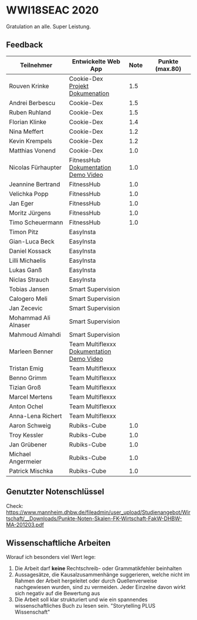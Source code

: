 # WWI18SEAC 2020
Gratulation an alle. Super Leistung.

## Feedback

| Teilnehmer | Entwickelte Web App | Note | Punkte (max.80)
|----------------------|----------|----------|------|
| Rouven Krinke | Cookie-Dex<br />[Projekt](https://github.com/Ermodo/Kochrezepte)<br />[Dokumenation](https://github.com/Ermodo/Kochrezepte-Docs) | 1.5  |  | 
| Andrei Berbescu | Cookie-Dex | 1.5  |  |
| Ruben Ruhland | Cookie-Dex | 1.5  |  |
| Florian Klinke | Cookie-Dex |  1.4 |  |
| Nina Meffert | Cookie-Dex | 1.2  |  |
| Kevin Krempels | Cookie-Dex | 1.2  |  |
| Matthias Vonend | Cookie-Dex | 1.0  |  | 
| Nicolas Fürhaupter | FitnessHub<br />[Dokumentation](https://github.com/TimoScheuermann/FitnessHub)<br />[Demo Video](https://youtu.be/9lRLQRGrHpg) | 1.0  |  |
| Jeannine Bertrand | FitnessHub | 1.0  |  |
| Velichka Popp | FitnessHub | 1.0  |  |
| Jan Eger | FitnessHub | 1.0  |  |
| Moritz Jürgens | FitnessHub | 1.0  |  |
| Timo Scheuermann | FitnessHub | 1.0  |  |
| Timon Pitz | EasyInsta |   |  |
| Gian-Luca Beck | EasyInsta |   |  |
| Daniel Kossack | EasyInsta |   |  |
| Lilli Michaelis | EasyInsta |   |  |
| Lukas Ganß | EasyInsta |   |  |
| Niclas Strauch | EasyInsta |   |  |
| Tobias Jansen | Smart Supervision |   |  |
| Calogero Meli | Smart Supervision |   |  |
| Jan Zecevic | Smart Supervision |   |  |
| Mohammad Ali Alnaser | Smart Supervision |   |  |
| Mahmoud Almahdi | Smart Supervision |   |  |
| Marleen Benner | Team Multiflexxx<br>[Dokumentation](https://github.com/Multiflexxx/FlexRent)<br>[Demo Video](https://youtu.be/zXzQHtgxkrM)|   |  |
| Tristan Emig | Team Multiflexxx |   |  |
| Benno Grimm | Team Multiflexxx |   |  |
| Tizian Groß | Team Multiflexxx |   |  |
| Marcel Mertens | Team Multiflexxx |   |  |
| Anton Ochel | Team Multiflexxx |   |  |
| Anna-Lena Richert | Team Multiflexxx |   |  |
| Aaron Schweig | Rubiks-Cube | 1.0  |  |
| Troy Kessler | Rubiks-Cube | 1.0  |  |
| Jan Grübener | Rubiks-Cube | 1.0  |  |
| Michael Angermeier | Rubiks-Cube | 1.0  |  |
| Patrick Mischka | Rubiks-Cube | 1.0  |  |

## Genutzter Notenschlüssel
Check: https://www.mannheim.dhbw.de/fileadmin/user_upload/Studienangebot/Wirtschaft/__Downloads/Punkte-Noten-Skalen-FK-Wirtschaft-FakW-DHBW-MA-201203.pdf


## Wissenschaftliche Arbeiten
Worauf ich besonders viel Wert lege:  
1. Die Arbeit darf **keine** Rechtschreib- oder Grammatikfehler beinhalten  
2. Aussagesätze, die Kausalzusammenhänge suggerieren, welche nicht im Rahmen der Arbeit hergeleitet oder durch Quellenverweise nachgewiesen wurden, sind zu vermeiden. Jeder Einzelne davon wirkt sich negativ auf die Bewertung aus  
3. Die Arbeit soll klar strukturiert und wie ein spannendes wissenschaftliches Buch zu lesen sein. "Storytelling PLUS Wissenschaft"  




